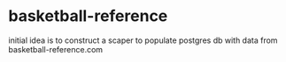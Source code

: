 # basketball-reference
initial idea is to construct a scaper to populate postgres db with data from basketball-reference.com
